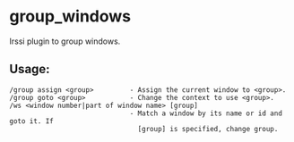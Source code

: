 # group_windows

Irssi plugin to group windows.

## Usage:

```
/group assign <group>         - Assign the current window to <group>.
/group goto <group>           - Change the context to use <group>.
/ws <window number|part of window name> [group]
                              - Match a window by its name or id and goto it. If
                                [group] is specified, change group.
```
